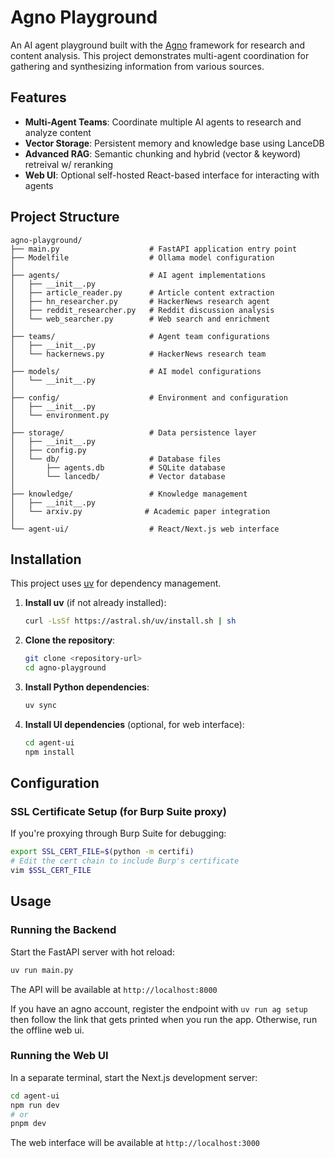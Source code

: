 # Agno Playground

An AI agent playground built with the [Agno](https://github.com/agno-ai/agno) framework for research and content analysis. This project demonstrates multi-agent coordination for gathering and synthesizing information from various sources.

## Features

- **Multi-Agent Teams**: Coordinate multiple AI agents to research and analyze content
- **Vector Storage**: Persistent memory and knowledge base using LanceDB
- **Advanced RAG**: Semantic chunking and hybrid (vector & keyword) retreival w/ reranking
- **Web UI**: Optional self-hosted React-based interface for interacting with agents

## Project Structure

```
agno-playground/
├── main.py                    # FastAPI application entry point
├── Modelfile                  # Ollama model configuration
│
├── agents/                    # AI agent implementations
│   ├── __init__.py
│   ├── article_reader.py      # Article content extraction
│   ├── hn_researcher.py       # HackerNews research agent
│   ├── reddit_researcher.py   # Reddit discussion analysis
│   └── web_searcher.py        # Web search and enrichment
│
├── teams/                     # Agent team configurations
│   ├── __init__.py
│   └── hackernews.py          # HackerNews research team
│
├── models/                    # AI model configurations
│   └── __init__.py
│
├── config/                    # Environment and configuration
│   ├── __init__.py
│   └── environment.py
│
├── storage/                   # Data persistence layer
│   ├── __init__.py
│   ├── config.py
│   └── db/                    # Database files
│       ├── agents.db          # SQLite database
│       └── lancedb/           # Vector database
│
├── knowledge/                 # Knowledge management
│   ├── __init__.py
│   └── arxiv.py              # Academic paper integration
│
└── agent-ui/                  # React/Next.js web interface
```

## Installation

This project uses [uv](https://github.com/astral-sh/uv) for dependency management.

1. **Install uv** (if not already installed):
   ```bash
   curl -LsSf https://astral.sh/uv/install.sh | sh
   ```

2. **Clone the repository**:
   ```bash
   git clone <repository-url>
   cd agno-playground
   ```

3. **Install Python dependencies**:
   ```bash
   uv sync
   ```

4. **Install UI dependencies** (optional, for web interface):
   ```bash
   cd agent-ui
   npm install
   ```

## Configuration

### SSL Certificate Setup (for Burp Suite proxy)

If you're proxying through Burp Suite for debugging:

```bash
export SSL_CERT_FILE=$(python -m certifi)
# Edit the cert chain to include Burp's certificate
vim $SSL_CERT_FILE
```

## Usage

### Running the Backend

Start the FastAPI server with hot reload:

```bash
uv run main.py
```

The API will be available at `http://localhost:8000`

If you have an agno account, register the endpoint with `uv run ag setup` then follow the link 
that gets printed when you run the app. Otherwise, run the offline web ui.

### Running the Web UI

In a separate terminal, start the Next.js development server:

```bash
cd agent-ui
npm run dev
# or
pnpm dev
```

The web interface will be available at `http://localhost:3000`

